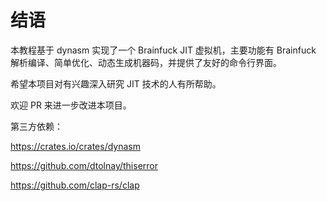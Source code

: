 # 结语

本教程基于 dynasm 实现了一个 Brainfuck JIT 虚拟机，主要功能有 Brainfuck 解析编译、简单优化、动态生成机器码，并提供了友好的命令行界面。

希望本项目对有兴趣深入研究 JIT 技术的人有所帮助。

欢迎 PR 来进一步改进本项目。

第三方依赖：

<https://crates.io/crates/dynasm>

<https://github.com/dtolnay/thiserror>

<https://github.com/clap-rs/clap>
